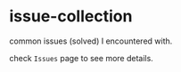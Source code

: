 # issue-collection

common issues (solved) I encountered with.

check `Issues` page to see more details.
